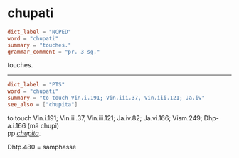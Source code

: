 # chupati

``` toml
dict_label = "NCPED"
word = "chupati"
summary = "touches."
grammar_comment = "pr. 3 sg."
```

touches.

--------------------

``` toml
dict_label = "PTS"
word = "chupati"
summary = "to touch Vin.i.191; Vin.iii.37, Vin.iii.121; Ja.iv"
see_also = ["chupita"]
```

to touch Vin.i.191; Vin.iii.37, Vin.iii.121; Ja.iv.82; Ja.vi.166; Vism.249; Dhp\-a.i.166 (mā chupi)  
pp *[chupita](chupita.md)*.

Dhtp.480 = samphasse

